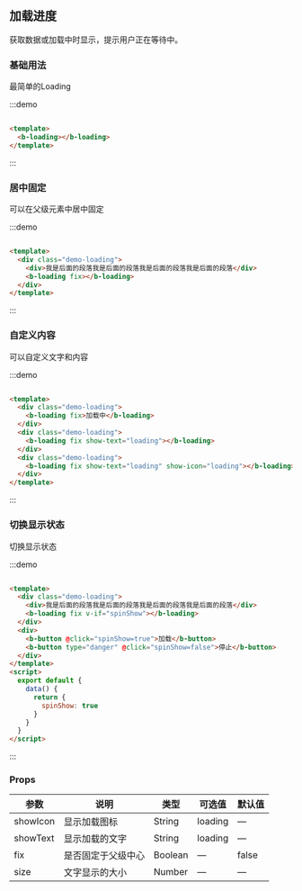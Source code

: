 ## 加载进度

<div class="global-anchor">
  <b-anchor :scroll-offset="100">
    <b-anchor-link href="#ji-chu-yong-fa" title="基础用法"></b-anchor-link>
    <b-anchor-link href="#ju-zhong-gu-ding" title="居中固定"></b-anchor-link>
    <b-anchor-link href="#zi-ding-yi-nei-rong" title="自定义内容"></b-anchor-link>
    <b-anchor-link href="#qie-huan-xian-shi-zhuang-tai" title="切换显示状态"></b-anchor-link>
    <b-anchor-link href="#props" title=" Props"></b-anchor-link>
  </b-anchor>
</div>

获取数据或加载中时显示，提示用户正在等待中。

### 基础用法

最简单的Loading

:::demo

```html

<template>
  <b-loading></b-loading>
</template>
```

:::

### 居中固定

可以在父级元素中居中固定

:::demo

```html

<template>
  <div class="demo-loading">
    <div>我是后面的段落我是后面的段落我是后面的段落我是后面的段落</div>
    <b-loading fix></b-loading>
  </div>
</template>
```

:::

### 自定义内容

可以自定义文字和内容

:::demo

```html

<template>
  <div class="demo-loading">
    <b-loading fix>加载中</b-loading>
  </div>
  <div class="demo-loading">
    <b-loading fix show-text="loading"></b-loading>
  </div>
  <div class="demo-loading">
    <b-loading fix show-text="loading" show-icon="loading"></b-loading>
  </div>
</template>
```

:::

### 切换显示状态

切换显示状态

:::demo

```html

<template>
  <div class="demo-loading">
    <div>我是后面的段落我是后面的段落我是后面的段落我是后面的段落</div>
    <b-loading fix v-if="spinShow"></b-loading>
  </div>
  <div>
    <b-button @click="spinShow=true">加载</b-button>
    <b-button type="danger" @click="spinShow=false">停止</b-button>
  </div>
</template>
<script>
  export default {
    data() {
      return {
        spinShow: true
      }
    }
  }
</script>
```

:::

### Props

| 参数      | 说明    | 类型      | 可选值       | 默认值   |
|---------- |-------- |---------- |-------------  |-------- |
| showIcon     |  显示加载图标   | String  |   loading        |   —   |
| showText   |  显示加载的文字   | String  |   loading  |  —    |
| fix   |  是否固定于父级中心   | Boolean  |   —   | false   |
| size  |  文字显示的大小  | Number  |   —   |  —    |
